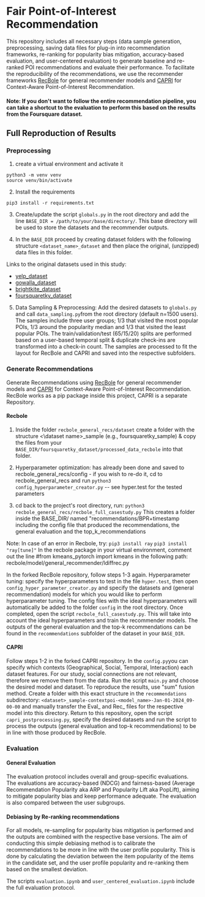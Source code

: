 # Fair Point-of-Interest Recommendation

This repository includes all necessary steps (data sample generation, preprocessing, saving data files for plug-in into recommendation frameworks, re-ranking for popularity bias mitigation, accuracy-based evaluation, and user-centered evaluation) to generate baseline and re-ranked POI recommendations and evaluate their performance. To facilitate the reproducibility of the recommendations, we use the recommender frameworks [RecBole](https://github.com/RUCAIBox/RecBole) for general recommender models and [CAPRI](https://github.com/CapriRecSys/CAPRI) for Context-Aware Point-of-Interest Recommendation. 

#### Note: If you don't want to follow the entire recommendation pipeline, you can take a shortcut to the evaluation to perform this based on the results from the Foursquare dataset.


## Full Reproduction of Results

### Preprocessing

1. create a virtual environment and activate it
```
python3 -m venv venv
source venv/bin/activate
```
2. Install the requirements 
```
pip3 install -r requirements.txt
```
3. Create/update the script ```globals.py``` in the root directory and add the line ```BASE_DIR = /path/to/your/base/directory/```. This base directory will be used to store the datasets and the recommender outputs. 

4. In the ```BASE_DIR``` proceed by creating dataset folders with the following structure ```<dataset_name>_dataset``` and then place the original, (unzipped) data files in this folder.

Links to the original datasets used in this study: 
* [yelp_dataset](https://www.yelp.com/dataset)
* [gowalla_dataset](https://snap.stanford.edu/data/loc-gowalla.html)
* [brightkite_dataset](https://snap.stanford.edu/data/loc-brightkite.html)
* [foursquaretky_dataset](https://www.kaggle.com/datasets/chetanism/foursquare-nyc-and-tokyo-checkin-dataset)

5. Data Sampling & Preprocessing: Add the desired datasets to ```globals.py``` and call ```data_sampling.py```from the root directory (default n=1500 users). The samples include three user groups; 1/3 that visited the most popular POIs, 1/3 around the popularity median and 1/3 that visited the least popular POIs. The train/validation/test (65/15/20) splits are performed based on a user-based temporal split & duplicate check-ins are transformed into a check-in count. The samples are processed to fit the layout for RecBole and CAPRI and saved into the respective subfolders.

### Generate Recommendations
Generate Recommendations using [RecBole](https://github.com/RUCAIBox/RecBole) for general recommender models and [CAPRI](https://github.com/CapriRecSys/CAPRI) for Context-Aware Point-of-Interest Recommendation. RecBole works as a pip package inside this project, CAPRI is a separate Repository. 

#### Recbole 

1. Inside the folder ```recbole_general_recs/dataset``` create a folder with the structure <\dataset name>_sample (e.g., foursquaretky_sample) & copy the files from your ```BASE_DIR/foursquaretky_dataset/processed_data_recbole``` into that folder. 

2. Hyperparameter optimization: has already been done and saved to recbole_general_recs/config - if you wish to re-do it, cd to recbole_general_recs and run ```python3 config_hyperparameter_creator.py``` -- see hyper.test for the tested parameters

3. cd back to the project's root directory, run: ```python3 recbole_general_recs/recbole_full_casestudy.py```
This creates a folder inside the BASE_DIR/<dataset> named "recommendations/BPR+timestamp including the config file that produced the recommendations, the general evaluation and the top_k_recommendations

Note: In case of an error in Recbole, try:
```pip3 install ray```
```pip3 install "ray[tune]"```
In the recbole package in your virtual environment, comment out the line #from kmeans_pytorch import kmeans in the following path: recbole/model/general_recommender/ldiffrec.py







In the forked RecBole repository, follow steps 1-3 again. Hyperparameter tuning: specify the hyperparameters to test in the file ```hyper.test```, then open ```config_hyper_parameter_creator.py``` and specify the datasets and (general recommendation) models for which you would like to perform hyperparameter tuning. The config files with the ideal hyperparameters will automatically be added to the folder ```config``` in the root directory. Once completed, open the script ```recbole_full_casestudy.py```. This will take into account the ideal hyperparameters and train the recommender models. The outputs of the general evaluation and the top-k recommendations can be found in the ```recommendations``` subfolder of the dataset in your ```BASE_DIR```. 
#### CAPRI
Follow steps 1-2 in the forked CAPRI repository. In the ```config.py```you can specify which contexts (Geographical, Social, Temporal, Interaction) each dataset features. For our study, social connections are not relevant, therefore we remove them from the data. Run the script ```main.py``` and choose the desired model and dataset. To reproduce the results, use "sum" fusion method. Create a folder with this exact structure in the ```recommendations``` subdirectory: ```<dataset>_sample-contextpoi-<model_name>-Jan-01-2024_09-00-00``` and manually transfer the Eval_ and Rec_ files for the respective model into this directory. Return to this repository, open the script ```capri_postprocessing.py```, specify the desired datasets and run the script to process the outputs (general evaluation and top-k recommendations) to be in line with those produced by RecBole.

### Evaluation

#### General Evaluation
The evaluation protocol includes overall and group-specific evaluations. The evaluations are accuracy-based (NDCG) and fairness-based (Average Recommendation Popularity aka ARP and Popularity Lift aka PopLift), aiming to mitigate popularity bias and keep performance adequate. The evaluation is also compared between the user subgroups. 

#### Debiasing by Re-ranking recommendations
For all models, re-sampling for popularity bias mitigation is performed and the outputs are combined with the respective base versions. The aim of conducting this simple debiasing method is to calibrate the recommendations to be more in line with the user profile popularity. This is done by calculating the deviation between the item popularity of the items in the candidate set, and the user profile popularity and re-ranking them based on the smallest deviation.

The scripts ```evaluation.ipynb``` and ```user_centered_evaluation.ipynb``` include the full evaluation protocol. 


